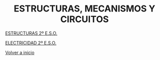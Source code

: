 
<h1 align="center"> ESTRUCTURAS, MECANISMOS Y CIRCUITOS </h1>

 [ESTRUCTURAS 2º E.S.O.](/4EstruMeca/Estructuras/readme.md)

 [ELECTRICIDAD 2º E.S.O.](/4EstruMeca/Electricidad/readme.md)

[Volver a inicio](https://github.com/angelmicelti/TecnoVilladiego2)

